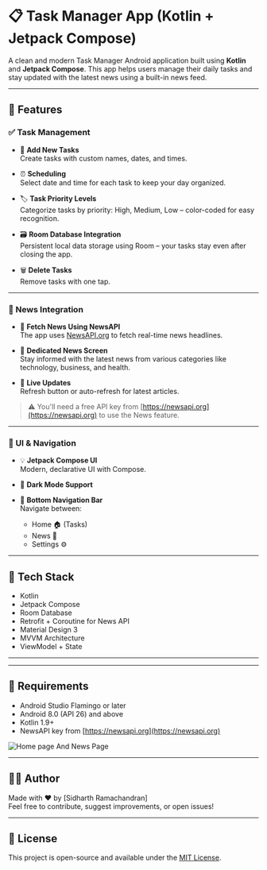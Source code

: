 # 📋 Task Manager App (Kotlin + Jetpack Compose)

A clean and modern Task Manager Android application built using **Kotlin** and **Jetpack Compose**. This app helps users manage their daily tasks and stay updated with the latest news using a built-in news feed.


---

## 🚀 Features

### ✅ Task Management
- 📝 **Add New Tasks**  
  Create tasks with custom names, dates, and times.

- ⏰ **Scheduling**  
  Select date and time for each task to keep your day organized.

- 🏷️ **Task Priority Levels**  
  Categorize tasks by priority: High, Medium, Low – color-coded for easy recognition.

- 🗃️ **Room Database Integration**  
  Persistent local data storage using Room – your tasks stay even after closing the app.

- 🗑️ **Delete Tasks**  
  Remove tasks with one tap.

---

### 📰 News Integration
- 📡 **Fetch News Using NewsAPI**  
  The app uses [NewsAPI.org](https://newsapi.org/) to fetch real-time news headlines.

- 📰 **Dedicated News Screen**  
  Stay informed with the latest news from various categories like technology, business, and health.

- 🔄 **Live Updates**  
  Refresh button or auto-refresh for latest articles.

> ⚠️ You'll need a free API key from [https://newsapi.org](https://newsapi.org) to use the News feature.

---

### 🎨 UI & Navigation
- 💡 **Jetpack Compose UI**  
  Modern, declarative UI with Compose.

- 🌙 **Dark Mode Support**

- 🧭 **Bottom Navigation Bar**  
  Navigate between:
  - Home 🏠 (Tasks)
  - News 📰
  - Settings ⚙️

---

## 🔧 Tech Stack

- Kotlin
- Jetpack Compose
- Room Database
- Retrofit + Coroutine for News API
- Material Design 3
- MVVM Architecture
- ViewModel + State

---


---

## 📱 Requirements

- Android Studio Flamingo or later
- Android 8.0 (API 26) and above
- Kotlin 1.9+
- NewsAPI key from [https://newsapi.org](https://newsapi.org)


![Home page And News Page](Images/Image1.png,Image2.png)


---



## 🧑‍💻 Author

Made with ❤️ by [Sidharth Ramachandran]  
Feel free to contribute, suggest improvements, or open issues!

---

## 📄 License

This project is open-source and available under the [MIT License](LICENSE).



